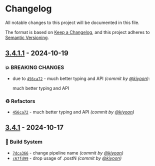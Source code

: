# Changelog
All notable changes to this project will be documented in this file.

The format is based on [Keep a Changelog](https://keepachangelog.com/en/1.0.0/),
and this project adheres to [Semantic Versioning](https://semver.org/spec/v2.0.0.html).

## [3.4.1.1] - 2024-10-19
### :boom: BREAKING CHANGES
- due to [`456ca72`](https://github.com/deargen/py-apbs-binary/commit/456ca72e4c3267cee8ba98ef178c92bdb3aa7b58) - much better typing and API *(commit by [@kiyoon](https://github.com/kiyoon))*:

  much better typing and API


### :recycle: Refactors
- [`456ca72`](https://github.com/deargen/py-apbs-binary/commit/456ca72e4c3267cee8ba98ef178c92bdb3aa7b58) - much better typing and API *(commit by [@kiyoon](https://github.com/kiyoon))*


## [3.4.1] - 2024-10-17
### :construction_worker: Build System
- [`7dca366`](https://github.com/deargen/py-apbs-binary/commit/7dca36602a74364efe412e9547fe67477c7f8360) - change pipeline name *(commit by [@kiyoon](https://github.com/kiyoon))*
- [`c67fd99`](https://github.com/deargen/py-apbs-binary/commit/c67fd992fd4b81125a7f9746f42b38f21141c63f) - drop usage of .postN *(commit by [@kiyoon](https://github.com/kiyoon))*

[3.4.1]: https://github.com/deargen/py-apbs-binary/compare/v0.0.0...3.4.1
[3.4.1.1]: https://github.com/deargen/py-apbs-binary/compare/3.4.1...3.4.1.1
